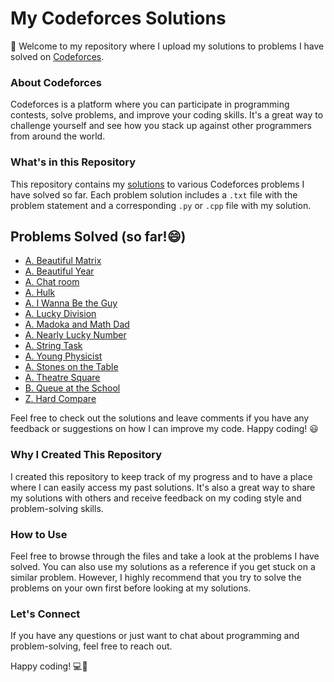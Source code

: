 # My Codeforces Solutions

👋 Welcome to my repository where I upload my solutions to problems I have solved on [Codeforces](https://codeforces.com/profile/ozymandiaass). 

### About Codeforces
Codeforces is a platform where you can participate in programming contests, solve problems, and improve your coding skills. It's a great way to challenge yourself and see how you stack up against other programmers from around the world.

### What's in this Repository
This repository contains my [solutions](https://github.com/Eslam21/Problem_Solving/tree/main/Problems%20solutions) to various Codeforces problems I have solved so far. Each problem solution includes a `.txt` file with the problem statement and a corresponding `.py` or `.cpp` file with my solution.


## Problems Solved (so far!😄)

- [A. Beautiful Matrix](https://codeforces.com/problemset/problem/263/A)
- [A. Beautiful Year](https://codeforces.com/problemset/problem/271/A)
- [A. Chat room](https://codeforces.com/problemset/problem/58/A)
- [A. Hulk](https://codeforces.com/problemset/problem/705/A)
- [A. I Wanna Be the Guy](https://codeforces.com/problemset/problem/469/A)
- [A. Lucky Division](https://codeforces.com/problemset/problem/122/A)
- [A. Madoka and Math Dad](https://codeforces.com/problemset/problem/9/A)
- [A. Nearly Lucky Number](https://codeforces.com/problemset/problem/110/A)
- [A. String Task](https://codeforces.com/problemset/problem/118/A)
- [A. Young Physicist](https://codeforces.com/problemset/problem/69/A)
- [A. Stones on the Table](https://codeforces.com/problemset/problem/266/A)
- [A. Theatre Square](https://codeforces.com/problemset/problem/1/A)
- [B. Queue at the School](https://codeforces.com/problemset/problem/266/B)
- [Z. Hard Compare](https://codeforces.com/problemset/problem/1184/Z)

Feel free to check out the solutions and leave comments if you have any feedback or suggestions on how I can improve my code. Happy coding! :smiley:

### Why I Created This Repository
I created this repository to keep track of my progress and to have a place where I can easily access my past solutions. It's also a great way to share my solutions with others and receive feedback on my coding style and problem-solving skills.

### How to Use
Feel free to browse through the files and take a look at the problems I have solved. You can also use my solutions as a reference if you get stuck on a similar problem. However, I highly recommend that you try to solve the problems on your own first before looking at my solutions.

### Let's Connect
If you have any questions or just want to chat about programming and problem-solving, feel free to reach out.

Happy coding! 💻🚀
